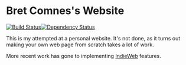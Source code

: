 Bret Comnes's Website
==================

[![Build Status](https://travis-ci.org/bcomnes/bcomnes.github.io.png?branch=master)](https://travis-ci.org/bcomnes/bcomnes.github.io)[![Dependency Status](https://gemnasium.com/bcomnes/bcomnes.github.io.png)](https://gemnasium.com/bcomnes/bcomnes.github.io)

This is my attempted at a personal website.  It's not done, as it turns out making your own web page from scratch takes a lot of work.

More recent work has gone to implementing [IndieWeb](http://indiewebcamp.com) features.
